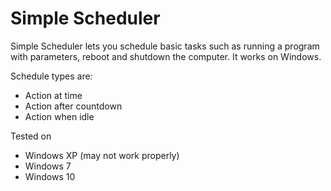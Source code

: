 # Simple Scheduler
Simple Scheduler lets you schedule basic tasks such as running a program with parameters, reboot and shutdown the computer. It works on Windows.

Schedule types are:

* Action at time
* Action after countdown
* Action when idle

Tested on 

* Windows XP (may not work properly)
* Windows 7
* Windows 10
